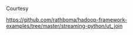 Courtesy

https://github.com/rathboma/hadoop-framework-examples/tree/master/streaming-python/ut_join
